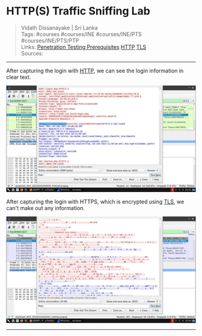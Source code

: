 # HTTP(S) Traffic Sniffing Lab

> Vidath Dissanayake | Sri Lanka  
> Tags: #courses #courses/INE #courses/INE/PTS #courses/INE/PTS/PTP  
> Links: [Penetration Testing Prerequisites](../Penetration%20Testing%20Prerequisites.md) [HTTP](../../../../../network/communication%20protocol/TCP%20IP%20layer%204/OSI%20layer%207/HTTP.md) [TLS](../../../../../cryptography/secure%20communication/secure%20communication%20protocols/TLS.md)  
> Sources:  

---

After capturing the login with [HTTP](../../../../../network/communication%20protocol/TCP%20IP%20layer%204/OSI%20layer%207/HTTP.md), we can see the login information in clear text.

![HTTP capture](assets/images/HTTP%20capture.png)

After capturing the login with HTTPS, which is encrypted using [TLS](../../../../../cryptography/secure%20communication/secure%20communication%20protocols/TLS.md), we can't make out any information.

![HTTPS capture](assets/images/HTTPS%20capture.png)

---